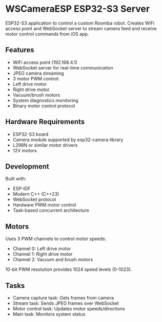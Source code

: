 # WSCameraESP ESP32-S3 Server

ESP32-S3 application to control a custom Roomba robot. Creates WiFi access point and WebSocket server to stream camera feed and receive motor control commands from iOS app.

## Features

- WiFi access point (192.168.4.1) 
- WebSocket server for real-time communication
- JPEG camera streaming
- 3 motor PWM control:
 - Left drive motor
 - Right drive motor 
 - Vacuum/brush motors
- System diagnostics monitoring
- Binary motor control protocol

## Hardware Requirements

- ESP32-S3 board 
- Camera module supported by esp32-camera library
- L298N or similar motor drivers  
- 12V motors

## Development 

Built with:
- ESP-IDF
- Modern C++ (C++23)
- WebSocket protocol
- Hardware PWM motor control
- Task-based concurrent architecture 

## Motors
Uses 3 PWM channels to control motor speeds:
- Channel 0: Left drive motor
- Channel 1: Right drive motor
- Channel 2: Vacuum and brush motors

10-bit PWM resolution provides 1024 speed levels (0-1023).

## Tasks

- Camera capture task: Gets frames from camera
- Stream task: Sends JPEG frames over WebSocket
- Motor control task: Updates motor speeds/directions  
- Main task: Monitors system status
